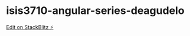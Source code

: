 # isis3710-angular-series-deagudelo

[Edit on StackBlitz ⚡️](https://stackblitz.com/edit/isis3710-angular-series-deagudelo)